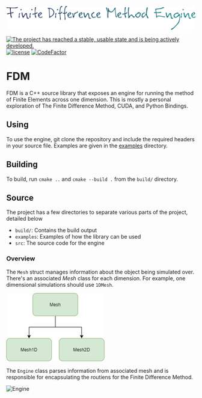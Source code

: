 ![alt text](https://github.com/ThomasThelen/Finite-Difference-Method/raw/master/banner.png)

[![The project has reached a stable, usable state and is being actively developed.](https://www.repostatus.org/badges/latest/active.svg)](https://www.repostatus.org/#active)  [![license](https://img.shields.io/github/license/mashape/apistatus.svg)]()
[![CodeFactor](https://www.codefactor.io/repository/github/thomasthelen/finite-difference-method/badge)](https://www.codefactor.io/repository/github/thomasthelen/finite-difference-method)


# FDM

FDM is a C++ source library that exposes an engine for running the method of Finite Elements across one dimension. This is mostly a personal exploration of The Finite Difference Method, CUDA, and Python Bindings.

## Using

To use the engine, git clone the repository and include the required headers in your source file. Examples are given in the [examples](examples/) directory.

## Building

To build, run `cmake ..` and `cmake --build .` from the `build/` directory.

## Source
The project has a few directories to separate various parts of the project, detailed below

- `build/`: Contains the build output
- `examples`: Examples of how the library can be used
- `src`: The source code for the engine

### Overview

The `Mesh` struct manages information about the object being simulated over. There's an associated _Mesh_ class for each dimension. For example, one dimensional simulations should use `1DMesh`.

![Mesh](docs/mesh.png)

The `Engine` class parses information from associated mesh and is responsible for encapsulating the routiens for the Finite Difference Method.

![Engine](docs/engine.png)
